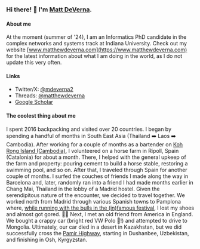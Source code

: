 ### Hi there! 👋 I'm [Matt DeVerna](https://www.matthewdeverna.com/).

#### About me

At the moment (summer of '24), I am an Informatics PhD candidate in the complex networks and systems track at Indiana University.
Check out my website [www.matthewdeverna.com](https://www.matthewdeverna.com) for the latest information about what I am doing in the world, as I do not update this very often.

#### Links
- Twitter/X: [@mdeverna2](https://x.com/mdeverna2)
- Threads: [@matthewdeverna](https://www.threads.net/@matthewdeverna)
- [Google Scholar](https://scholar.google.com/citations?user=JT24N-oAAAAJ)

#### The coolest thing about me
I spent 2016 backpacking and visited over 20 countries.
I began by spending a handful of months in South East Asia (Thailand ➡️ Laos ➡️ Cambodia).
After working for a couple of months as a bartender on [Koh Rong Island (Cambodia)](https://en.wikipedia.org/wiki/Koh_Rong), I volunteered on a horse farm in Ripoll, Spain (Catalonia) for about a month.
There, I helped with the general upkeep of the farm and property: pouring cement to build a horse stable, restoring a swimming pool, and so on.
After that, I traveled through Spain for another couple of months.
I surfed the couches of friends I made along the way in Barcelona and, later, randomly ran into a friend I had made months earlier in Chang Mai, Thailand in the lobby of a Madrid hostel.
Given the serendipitous nature of the encounter, we decided to travel together.
We worked north from Madrid through various Spanish towns to Pamplona where, [while running with the bulls in the (in)famous festival](https://en.wikipedia.org/wiki/Running_of_the_bulls), I lost my shoes and almost got gored. 🏃‍♂️
Next, I met an old friend from America in England.
We bought a crappy car (bright red VW Polo 🚗!) and attempted to drive to Mongolia.
Ultimately, our car died in a desert in Kazakhstan, but we did successfully cross the [Pamir Highway](https://en.wikipedia.org/wiki/M41_highway), starting in Dushanbee, Uzbekistan, and finishing in Osh, Kyrgyzstan.
